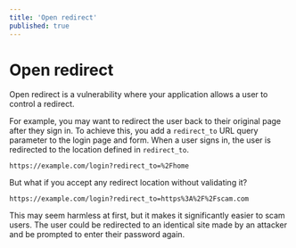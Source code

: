 ```yaml
---
title: 'Open redirect'
published: true
---
```


# Open redirect

Open redirect is a vulnerability where your application allows a user to control a redirect.

For example, you may want to redirect the user back to their original page after they sign in. To achieve this, you add a `redirect_to` URL query parameter to the login page and form. When a user signs in, the user is redirected to the location defined in `redirect_to`.

```untype
https://example.com/login?redirect_to=%2Fhome
```

But what if you accept any redirect location without validating it?

```untype
https://example.com/login?redirect_to=https%3A%2F%2Fscam.com
```

This may seem harmless at first, but it makes it significantly easier to scam users. The user could be redirected to an identical site made by an attacker and be prompted to enter their password again.
